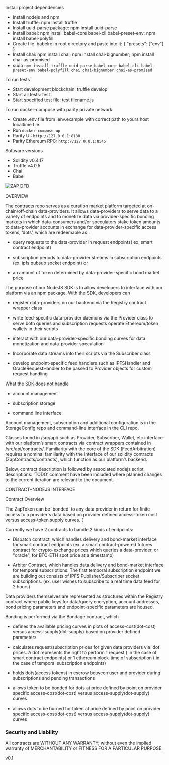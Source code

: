 Install project dependencies
 - Install nodejs and npm
 - Install truffle: npm install truffle
 - Install uuid-parse package: npm install uuid-parse
 - Install babel: npm install babel-core babel-cli babel-preset-env; npm install babel-polyfill
 - Create file .babelrc in root directory and paste into it: { "presets": ["env"] }
 - Install chai: npm install chai; npm install chai-bignumber; npm install chai-as-promised
 - sudo ```npm install truffle uuid-parse babel-core babel-cli babel-preset-env babel-polyfill chai chai-bignumber chai-as-promised```

To run tests
 - Start development blockchain: truffle develop
 - Start all tests: test
 - Start specified test file: test filename.js
 
To run docker-compose with parity private network
- Create .env file from .env.example with correct path to yours host localtime file.
- Run `docker-compose up`  
- Parity UI: `http://127.0.0.1:8180`
- Parity Ethereum RPC: `http://127.0.0.1:8545`

Software versions
 - Solidity v0.4.17
 - Truffle v4.0.5
 - Chai
 - Babel
 
![ZAP DFD](https://github.com/zapproject/FeedArbitration/blob/master/dataflow.png)



OVERVIEW

  The contracts repo serves as a curation market platform targeted at on-chain/off-chain data-providers. It allows data-providers to serve data to a variety of endpoints and to monetize data via provider-specific bonding markets in which data-consumers and/or speculators stake token amounts to data-provider accounts in exchange for data-provider-specific access tokens, ‘dots’, which are redeemable as :

 - query requests to the data-provider in request endpoints( ex. smart contract endpoint)

 - subscription periods to data-provider streams in subscription endpoints (ex. ipfs pubsub socket endpoint) or 

 - an amount of token determined by data-provider-specific bond market price

  The purpose of our NodeJS SDK is to allow developers to interface with our platform via an npm package. With the SDK, developers can

 - register data-providers on our backend via the Registry contract wrapper class

 - write feed-specific data-provider daemons via the Provider class to serve both queries and subscription requests
operate Ethereum/token wallets in their scripts

 - interact with our data-provider-specific bonding curves for data monetization and data-provider speculation 

 - Incorporate data streams into their scripts via the Subscriber class

 - develop endpoint-specific feed handlers such as IPFSHandler and OracleRequestHandler to be passed to Provider objects for custom request handling

What the SDK does not handle

 - account management

 - subscription storage

 - command line interface

Account management, subscription and additional configuration is in the StorageConfig repo and command-line interface in the CLI repo.

  Classes found in /src/api/ such as Provider, Subscriber, Wallet, etc interface with our platform’s smart contracts via contract wrappers contained in /src/api/contracts/. Familiarity with the core of the SDK (FeedArbitration) requires a nominal familiarity with the interface of our solidity contracts (ZapContracts/contracts), which function as our platform’s backend. 

  Below, contract description is followed by associated nodejs script descriptions. ‘TODO’ comment have been included where planned changes to the current iteration are relevant to the document.


CONTRACT+NODEJS INTERFACE

Contract Overview

  The ZapToken can be 'bonded' to any data provider in return for finite access to a provider's data based on provider defined access-token cost versus access-token supply curves. (

Currently we have 2 contracts to handle 2 kinds of endpoints:


 - Dispatch contract, which handles delivery and bond-market interface for smart contract endpoints (ex. a smart contract-powered futures contract for crypto-exchange prices which queries a data-provider, or "oracle", for BTC-ETH spot price at a timestamp)


 - Arbiter Contract, which handles data delivery and bond-market interface for temporal subscriptions. The first temporal subscription endpoint we are building out consists of IPFS Publisher/Subscriber socket subscriptions. (ex. user wishes to subscribe to a real time data feed for 2 hours)

Data providers themselves are represented as structures within the Registry contract where public keys for data/query encryption, account addresses, bond pricing parameters and endpoint-specific parameters are housed.

Bonding is performed via the Bondage contract, which 

 - defines the available pricing curves in plots of access-cost(dot-cost) versus access-supply(dot-supply) based on provider defined parameters

 - calculates request/subscription prices for given data providers via 'dot' prices. A dot represents the right to perform 1 request ( in the case of smart contract endpoints) or 1 ethereum block-time of subscription ( in the case of temporal subscription endpoints) 

 - holds dots(access tokens) in escrow between user and provider during subscriptions and pending transactions

 - allows token to be bonded for dots at price defined by point on provider specific access-cost(dot-cost) versus access-supply(dot-supply) curves

 - allows dots to be burned for token at price defined by point on provider specific access-cost(dot-cost) versus access-supply(dot-supply) curves



### Security and Liability

All contracts are WITHOUT ANY WARRANTY; without even the implied warranty of MERCHANTABILITY or FITNESS FOR A PARTICULAR PURPOSE.

v0.1
